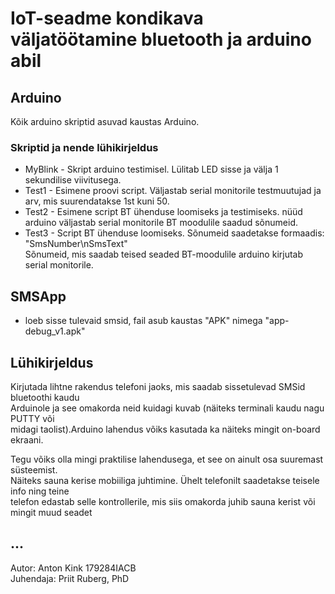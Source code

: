 # IoT-seadme kondikava väljatöötamine bluetooth ja arduino abil  

## Arduino  
Kõik arduino skriptid asuvad kaustas Arduino. 

### Skriptid ja nende lühikirjeldus 
- MyBlink - Skript arduino testimisel. Lülitab LED sisse ja välja 1 sekundilise viivitusega.  
- Test1 - Esimene proovi script. Väljastab serial monitorile testmuutujad ja arv, mis   suurendatakse 1st kuni 50.  
- Test2 - Esimene script BT ühenduse loomiseks ja testimiseks. nüüd arduino väljastab serial  monitorile BT moodulile saadud sõnumeid.  
- Test3 - Script BT ühenduse loomiseks. Sõnumeid saadetakse formaadis: "SmsNumber\nSmsText"   
Sõnumeid, mis saadab teised seaded BT-moodulile arduino kirjutab serial monitorile.  

## SMSApp  
- loeb sisse tulevaid smsid, fail asub kaustas "APK" nimega "app-debug_v1.apk"

## Lühikirjeldus  
Kirjutada lihtne rakendus telefoni jaoks, mis saadab sissetulevad SMSid bluetoothi kaudu   
Arduinole ja see omakorda neid kuidagi kuvab (näiteks terminali kaudu nagu PUTTY või   
midagi taolist).Arduino lahendus võiks kasutada ka näiteks mingit on-board ekraani.

Tegu võiks olla mingi praktilise lahendusega, et see on ainult osa suuremast süsteemist.   
Näiteks sauna kerise mobiiliga juhtimine. Ühelt telefonilt saadetakse teisele info ning teine  
telefon edastab selle kontrollerile, mis siis omakorda juhib sauna kerist või mingit muud seadet

## ...  
Autor: Anton Kink 179284IACB  
Juhendaja: Priit Ruberg, PhD
